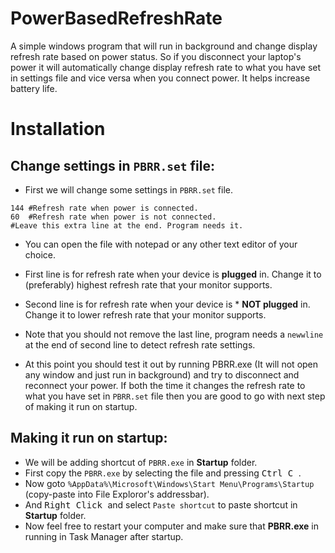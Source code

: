 # PowerBasedRefreshRate
A simple windows program that will run in background and change display refresh rate based on power status. So if you disconnect your laptop's power it will automatically change display refresh rate to what you have set in settings file and vice versa when you connect power. It helps increase battery life.

# Installation
## Change settings in `PBRR.set` file:
* First we will change some settings in ``PBRR.set`` file.
```
144 #Refresh rate when power is connected.
60  #Refresh rate when power is not connected.
#Leave this extra line at the end. Program needs it.
```
* You can open the file with notepad or any other text editor of your choice.
* First line is for refresh rate when your device is **plugged** in. Change it to (preferably) highest refresh rate that your monitor supports.
* Second line is for refresh rate when your device is * **NOT plugged** in. Change it to lower refresh rate that your monitor supports.
* Note that you should not remove the last line, program needs a ``newwline`` at the end of second line to detect refresh rate settings.

* At this point you should test it out by running PBRR.exe (It will not open any window and just run in background) and try to disconnect and reconnect your power. If both the time it changes the refresh rate to what you have set in ``PBRR.set`` file then you are good to go with next step of making it run on startup.

## Making it run on startup:
* We will be adding shortcut of ``PBRR.exe`` in **Startup** folder.
* First copy the ``PBRR.exe`` by selecting the file and pressing <kbd> Ctrl C </kbd>.
* Now goto ``%AppData%\Microsoft\Windows\Start Menu\Programs\Startup`` (copy-paste into File Exploror's addressbar).
* And <kbd> Right Click </kbd> and select ``Paste shortcut`` to paste shortcut in **Startup** folder.
* Now feel free to restart your computer and make sure that **PBRR.exe** in running in Task Manager after startup.
